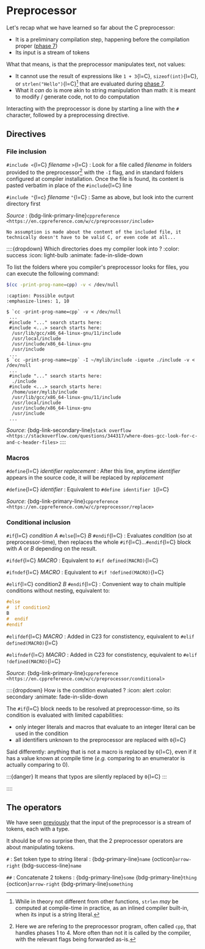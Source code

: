 # Preprocessor

Let's recap what we have learned so far about the C preprocessor:
 - It is a preliminary compilation step, happening before the compilation proper ([phase 7](phase7))
 - Its input is a stream of tokens

What that  means, is that the preprocessor manipulates text, not values:
 - It cannot use the result of expressions like `1 + 3`{l=C}, `sizeof(int)`{l=C}, or `strlen("Hello")`{l=C}[^strlen] that are evaluated during [phase 7](phase7).
 - What it _can_ do is more akin to string manipulation than math: it is meant to modify / generate code, not to do computation

[^strlen]: While in theory not different from other functions, `strlen` _may_ be computed at compile-time in practice, as an inlined compiler built-in, when its input is a string literal.

Interacting with the preprocessor is done by starting a line with the `#` character, followed by a preprocessing directive.

## Directives

### File inclusion

`#include <`{l=C} _filename_ `>`{l=C}
: Look for a file called _filename_ in folders provided to the preprocessor[^include] with the `-I` flag, and in standard folders configured at compiler installation.
  Once the file is found, its content is pasted verbatim in place of the `#include`{l=C} line

[^include]: Here we are refering to the preprocessor program, often called `cpp`, that handles phases 1 to 4. More often than not it is called by the compiler, with the relevant flags being forwarded as-is.

`#include "`{l=c} _filename_ `"`{l=C}
: Same as above, but look into the current directory first

_Source_ : {bdg-link-primary-line}`cppreference <https://en.cppreference.com/w/c/preprocessor/include>`

```{note}
No assumption is made about the content of the included file, it technically doesn't have to be valid C, or even code at all...
```

::::{dropdown} Which directories does my compiler look into ?
:color: success
:icon: light-bulb
:animate: fade-in-slide-down

To list the folders where you compiler's preprocessor looks for files, you can execute the following command:
```bash
$(cc -print-prog-name=cpp) -v < /dev/null
```
```{code-block} shell-session
:caption: Possible output
:emphasize-lines: 1, 10

$ `cc -print-prog-name=cpp` -v < /dev/null
 ...
 #include "..." search starts here:
 #include <...> search starts here:
  /usr/lib/gcc/x86_64-linux-gnu/11/include
  /usr/local/include
  /usr/include/x86_64-linux-gnu
  /usr/include
 ...
$ `cc -print-prog-name=cpp` -I ~/mylib/include -iquote ./include -v < /dev/null
 ...
 #include "..." search starts here:
  ./include
 #include <...> search starts here:
  /home/user/mylib/include
  /usr/lib/gcc/x86_64-linux-gnu/11/include
  /usr/local/include
  /usr/include/x86_64-linux-gnu
  /usr/include
 ...
```
_Source_: {bdg-link-secondary-line}`stack overflow <https://stackoverflow.com/questions/344317/where-does-gcc-look-for-c-and-c-header-files>`
::::

### Macros

`#define`{l=C} _identifier_ _replacement_
: After this line, anytime _identifier_ appears in the source code, it will be replaced by _replacement_

`#define`{l=C} _identifier_
: Equivalent to `#define identifier 1`{l=C}

_Source_: {bdg-link-primary-line}`cppreference <https://en.cppreference.com/w/c/preprocessor/replace>`

### Conditional inclusion

`#if`{l=C} _condition_ _A_ `#else`{l=C} _B_ `#endif`{l=C}
: Evaluates _condition_ (so at preprocessor-time), then replaces the whole `#if`{l=C}...`#endif`{l=C} block with _A_ or _B_ depending on the result.

`#ifdef`{l=C} _MACRO_
: Equivalent to `#if defined(MACRO)`{l=C}

`#ifndef`{l=C} _MACRO_
: Equivalent to `#if !defined(MACRO)`{l=C}

`#elif`{l=C} condition2 _B_ `#endif`{l=C}
: Convenient way to chain multiple conditions without nesting, equivalent to:
  ```C
  #else
  #  if condition2
  B
  #  endif
  #endif
  ```

`#elifdef`{l=C} _MACRO_
: Added in C23 for constistency, equivalent to `#elif defined(MACRO)`{l=C}

`#elifndef`{l=C} _MACRO_
: Added in C23 for constistency, equivalent to `#elif !defined(MACRO)`{l=C}

_Source_: {bdg-link-primary-line}`cppreference <https://en.cppreference.com/w/c/preprocessor/conditional>`

::::{dropdown} How is the condition evaluated ?
:icon: alert
:color: secondary
:animate: fade-in-slide-down

The `#if`{l=C} block needs to be resolved at preprocessor-time, so its condition is evaluated with limited capabilities:
- only integer literals and macros that evaluate to an integer literal can be used in the condition
- all identifiers unknown to the preprocessor are replaced with `0`{l=C}

Said differently:
anything that is not a macro is replaced by `0`{l=C}, even if it has a value known at compile time (_e.g._ comparing to an enumerator is actually comparing to 0).

:::{danger}
It means that typos are silently replaced by `0`{l=C}
:::

::::

## The operators

We have seen [previously](00_compilation.md#tokenizing) that the input of the preprocessor is a stream of tokens, each with a type.

It should be of no surprise then, that the 2 preprocessor operators are about manipulating tokens.

`#`
: Set token type to string literal
: {bdg-primary-line}`name` {octicon}`arrow-right` {bdg-success-line}`name`

`##`
: Concatenate 2 tokens
: {bdg-primary-line}`some` {bdg-primary-line}`thing` {octicon}`arrow-right` {bdg-primary-line}`something`
